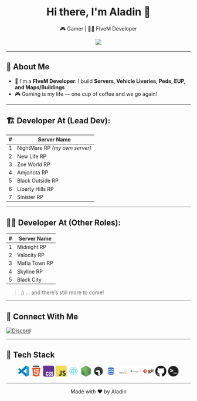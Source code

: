 <h1 align="center">Hi there, I'm Aladin 👋</h1>

<p align="center">
  🎮 Gamer | 👨‍💻 FIveM Developer  
</p>

<p align="center">
  <a href="https://kryptonnscripts.store/">
    <img src="https://img.shields.io/badge/Visit My Store-Krypton Scripts-FF5E5B?style=flat-square&logo=shopify&logoColor=white" />
  </a>
</p>

---

## 👾 About Me

- 💙 I'm a **FIveM Developer**: I build **Servers, Vehicle Liveries, Peds, EUP, and Maps/Buildings**
- 🎮 Gaming is my life — one cup of coffee and we go again!

---

## 🏗️ Developer At (Lead Dev):

| # | Server Name |
|---|-------------|
| 1 | NightMare RP *(my own server)* |
| 2 | New Life RP |
| 3 | Zoe World RP |
| 4 | Amjonota RP |
| 5 | Black Outside RP |
| 6 | Liberty Hills RP |
| 7 | Sinister RP |

---

## 👨‍💻 Developer At (Other Roles):

| # | Server Name |
|---|-------------|
| 1 | Midnight RP |
| 2 | Valocity RP |
| 3 | Mafia Town RP |
| 4 | Skyline RP |
| 5 | Black City |

> :) ... and there’s still more to come!

---

## 🔗 Connect With Me

[![Discord](https://img.shields.io/badge/Join%20My%20Discord-5865F2?style=for-the-badge&logo=discord&logoColor=white)](https://discord.gg/AVPEV9t695)

---

## 🧰 Tech Stack

<div align="center">
  
<img src="https://raw.githubusercontent.com/github/explore/main/topics/visual-studio-code/visual-studio-code.png" width="30" alt="VSCode" />
<img src="https://raw.githubusercontent.com/github/explore/main/topics/html/html.png" width="30" alt="HTML" />
<img src="https://raw.githubusercontent.com/github/explore/main/topics/css/css.png" width="30" alt="CSS" />
<img src="https://raw.githubusercontent.com/github/explore/main/topics/javascript/javascript.png" width="30" alt="JavaScript" />
<img src="https://raw.githubusercontent.com/github/explore/main/topics/react/react.png" width="30" alt="React" />
<img src="https://raw.githubusercontent.com/github/explore/main/topics/nodejs/nodejs.png" width="30" alt="Node.js" />
<img src="https://raw.githubusercontent.com/github/explore/main/topics/deno/deno.png" width="30" alt="Deno" />
<img src="https://raw.githubusercontent.com/github/explore/main/topics/sql/sql.png" width="30" alt="SQL" />
<img src="https://raw.githubusercontent.com/github/explore/main/topics/mysql/mysql.png" width="30" alt="MySQL" />
<img src="https://raw.githubusercontent.com/github/explore/main/topics/mongodb/mongodb.png" width="30" alt="MongoDB" />
<img src="https://raw.githubusercontent.com/github/explore/main/topics/git/git.png" width="30" alt="Git" />
<img src="https://raw.githubusercontent.com/github/explore/main/topics/github/github.png" width="30" alt="GitHub" />
<img src="https://raw.githubusercontent.com/github/explore/main/topics/terminal/terminal.png" width="30" alt="Terminal" />

</div>

---

<p align="center">
  Made with ❤️ by Aladin
</p>
